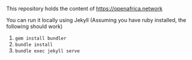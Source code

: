 This repository holds the content of https://openafrica.network

You can run it locally using Jekyll
(Assuming you have ruby installed, the following should work)

1. `gem install bundler`
2. `bundle install`
3. `bundle exec jekyll serve`